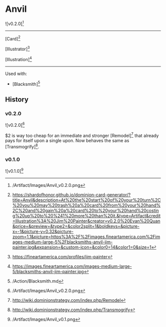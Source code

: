 # Anvil

![v0.2.0][^v0.2.0]

---

[Card][^Card]

[Illustrator][^Illustrator]

[Illustration][^Illustration]

---

Used with:

- [Blacksmith][^Blacksmith]

## History

### v0.2.0

![v0.2.0][^v0.2.0]

$2 is way too cheap for an immediate and stronger [Remodel][^Remodel] that
already pays for itself upon a single upon.
Now behaves the same as [Transmogrify][^Transmogrify].

### v0.1.0

![v0.1.0][^v0.1.0]

[^v0.2.0]: /Artifact/Images/Anvil_v0.2.0.png
[^v0.1.0]: /Artifact/Images/Anvil_v0.1.png
[^Blacksmith]: /Action/Blacksmith.md
[^Remodel]: http://wiki.dominionstrategy.com/index.php/Remodel
[^Transmogrify]: http://wiki.dominionstrategy.com/index.php/Transmogrify
[^Card]: https://shardofhonor.github.io/dominion-card-generator/?title=Anvil&description=At%20the%20start%20of%20your%20turn%2C%20you%20may%20trash%20a%20card%20from%20your%20hand%2C%20and%20gain%20a%20card%20to%20your%20hand%20costing%20up%20to%20%241%20more%20than%20it.&type=Artifact&credit=Illustration%3A%20Jim%20Painter&creator=v0.2.0%20Evan%20Quan&price=&preview=&type2=&color2split=1&boldkeys=&picture-x=-1&picture-y=0.32&picture-zoom=1.1&picture=https%3A%2F%2Fimages.fineartamerica.com%2Fimages-medium-large-5%2Fblacksmiths-anvil-jim-painter.jpg&expansion=&custom-icon=&color0=14&color1=0&size=1
[^Illustrator]: https://fineartamerica.com/profiles/jim-painter
[^Illustration]: https://images.fineartamerica.com/images-medium-large-5/blacksmiths-anvil-jim-painter.jpg
